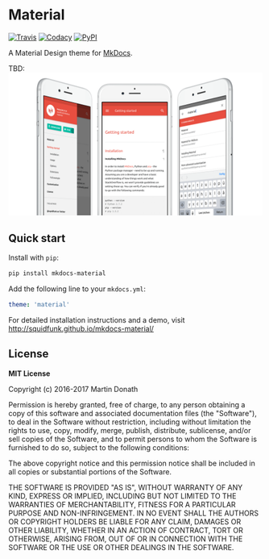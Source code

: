 # Material

[![Travis][travis-image]][travis-link]
[![Codacy][codacy-image]][codacy-link]
[![PyPI][pypi-image]][pypi-link]

A Material Design theme for [MkDocs](http://www.mkdocs.org).

TBD: [![_](docs/images/screen.png)](http://squidfunk.github.io/mkdocs-material/)

  [travis-image]: https://travis-ci.org/squidfunk/mkdocs-material.svg
  [travis-link]: https://travis-ci.org/squidfunk/mkdocs-material
  [codacy-image]: https://api.codacy.com/project/badge/Grade/fe07aa1fa91d453cb69711d3885c5d7e
  [codacy-link]: https://www.codacy.com/app/squidfunk/mkdocs-material?utm_source=github.com&amp;utm_medium=referral&amp;utm_content=squidfunk/mkdocs-material&amp;utm_campaign=Badge_Grade
  [pypi-image]: https://img.shields.io/pypi/v/mkdocs-material.svg
  [pypi-link]: https://pypi.python.org/pypi/mkdocs-material

## Quick start

Install with `pip`:

``` sh
pip install mkdocs-material
```

Add the following line to your `mkdocs.yml`:

``` yaml
theme: 'material'
```

For detailed installation instructions and a demo, visit
http://squidfunk.github.io/mkdocs-material/

## License

**MIT License**

Copyright (c) 2016-2017 Martin Donath

Permission is hereby granted, free of charge, to any person obtaining a copy
of this software and associated documentation files (the "Software"), to
deal in the Software without restriction, including without limitation the
rights to use, copy, modify, merge, publish, distribute, sublicense, and/or
sell copies of the Software, and to permit persons to whom the Software is
furnished to do so, subject to the following conditions:

The above copyright notice and this permission notice shall be included in
all copies or substantial portions of the Software.

THE SOFTWARE IS PROVIDED "AS IS", WITHOUT WARRANTY OF ANY KIND, EXPRESS OR
IMPLIED, INCLUDING BUT NOT LIMITED TO THE WARRANTIES OF MERCHANTABILITY,
FITNESS FOR A PARTICULAR PURPOSE AND NON-INFRINGEMENT. IN NO EVENT SHALL THE
AUTHORS OR COPYRIGHT HOLDERS BE LIABLE FOR ANY CLAIM, DAMAGES OR OTHER
LIABILITY, WHETHER IN AN ACTION OF CONTRACT, TORT OR OTHERWISE, ARISING
FROM, OUT OF OR IN CONNECTION WITH THE SOFTWARE OR THE USE OR OTHER DEALINGS
IN THE SOFTWARE.
